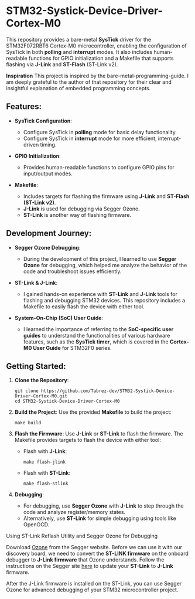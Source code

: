 # STM32-Systick-Device-Driver-Cortex-M0

This repository provides a bare-metal **SysTick** driver for the STM32F072RBT6 Cortex-M0 microcontroller, enabling the configuration of SysTick in both **polling** and **interrupt** modes. It also includes human-readable functions for GPIO initialization and a Makefile that supports flashing via **J-Link** and **ST-Flash** (ST-Link v2). 

**Inspiration**
This project is inspired by the bare-metal-programming-guide. I am deeply grateful to the author of that repository for their clear and insightful explanation of embedded programming concepts.

## Features:
- **SysTick Configuration**: 
  - Configure SysTick in **polling** mode for basic delay functionality.
  - Configure SysTick in **interrupt** mode for more efficient, interrupt-driven timing.

- **GPIO Initialization**: 
  - Provides human-readable functions to configure GPIO pins for input/output modes.

- **Makefile**:
  - Includes targets for flashing the firmware using **J-Link** and **ST-Flash (ST-Link v2)**.
  - **J-Link** is used for debugging via Segger Ozone.
  - **ST-Link** is another way of flashing firmware.

## Development Journey:
- **Segger Ozone Debugging**: 
  - During the development of this project, I learned to use **Segger Ozone** for debugging, which helped me analyze the behavior of the code and troubleshoot issues efficiently.
  
- **ST-Link & J-Link**: 
  - I gained hands-on experience with **ST-Link** and **J-Link** tools for flashing and debugging STM32 devices. This repository includes a Makefile to easily flash the device with either tool.

- **System-On-Chip (SoC) User Guide**:
  - I learned the importance of referring to the **SoC-specific user guides** to understand the functionalities of various hardware features, such as the **SysTick timer**, which is covered in the **Cortex-M0 User Guide** for STM32F0 series.

## Getting Started:

1. **Clone the Repository**:
   ```
   git clone https://github.com/Tabrez-dev/STM32-Systick-Device-Driver-Cortex-M0.git
   cd STM32-Systick-Device-Driver-Cortex-M0
   ```

2. **Build the Project**:
   Use the provided **Makefile** to build the project:
   ```
   make build
   ```

3. **Flash the Firmware**:
   Use **J-Link** or **ST-Link** to flash the firmware. The Makefile provides targets to flash the device with either tool:
   
   - Flash with **J-Link**:
     ```
     make flash-jlink
     ```
   - Flash with **ST-Link**:
     ```
     make flash-stlink
     ```

5. **Debugging**:
   - For debugging, use **Segger Ozone** with **J-Link** to step through the code and analyze register/memory states.
   - Alternatively, use **ST-Link** for simple debugging using tools like OpenOCD.

Using ST-Link Reflash Utility and Segger Ozone for Debugging

Download [Ozone](https://www.segger.com/products/development-tools/ozone-j-link-debugger/) from the Segger website. Before we can use it with our discovery board, we need to convert the **ST-LINK firmware** on the onboard debugger to **J-Link firmware** that Ozone understands. Follow the instructions on the Segger site [here](https://www.segger.com/products/debug-probes/j-link/models/other-j-links/st-link-on-board/) to update your **ST-Link** to **J-Link** firmware.

After the J-Link firmware is installed on the ST-Link, you can use Segger Ozone for advanced debugging of your STM32 microcontroller project.
